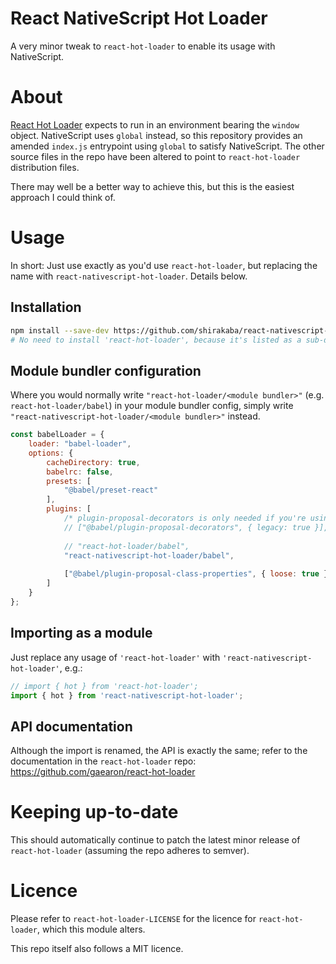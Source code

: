 # React NativeScript Hot Loader

A very minor tweak to `react-hot-loader` to enable its usage with NativeScript.

# About

[React Hot Loader](https://github.com/gaearon/react-hot-loader) expects to run in an environment bearing the `window` object. NativeScript uses `global` instead, so this repository provides an amended `index.js` entrypoint using `global` to satisfy NativeScript. The other source files in the repo have been altered to point to `react-hot-loader` distribution files.

There may well be a better way to achieve this, but this is the easiest approach I could think of.

# Usage

In short: Just use exactly as you'd use `react-hot-loader`, but replacing the name with `react-nativescript-hot-loader`. Details below.

## Installation

```sh
npm install --save-dev https://github.com/shirakaba/react-nativescript-hot-loader.git
# No need to install 'react-hot-loader', because it's listed as a sub-dependency.
```

## Module bundler configuration

Where you would normally write `"react-hot-loader/<module bundler>"` (e.g. `react-hot-loader/babel`) in your module bundler config, simply write `"react-nativescript-hot-loader/<module bundler>"` instead.

```js
const babelLoader = {
    loader: "babel-loader",
    options: {
        cacheDirectory: true,
        babelrc: false,
        presets: [
            "@babel/preset-react"
        ],
        plugins: [
            /* plugin-proposal-decorators is only needed if you're using experimental decorators in TypeScript */
            // ["@babel/plugin-proposal-decorators", { legacy: true }],
            
            // "react-hot-loader/babel",
            "react-nativescript-hot-loader/babel",
            
            ["@babel/plugin-proposal-class-properties", { loose: true }],
        ]
    }
};
```

## Importing as a module

Just replace any usage of `'react-hot-loader'` with `'react-nativescript-hot-loader'`, e.g.:

```js
// import { hot } from 'react-hot-loader';
import { hot } from 'react-nativescript-hot-loader';
```

## API documentation

Although the import is renamed, the API is exactly the same; refer to the documentation in the `react-hot-loader` repo: https://github.com/gaearon/react-hot-loader

# Keeping up-to-date

This should automatically continue to patch the latest minor release of `react-hot-loader` (assuming the repo adheres to semver).

# Licence

Please refer to `react-hot-loader-LICENSE` for the licence for `react-hot-loader`, which this module alters.

This repo itself also follows a MIT licence.
